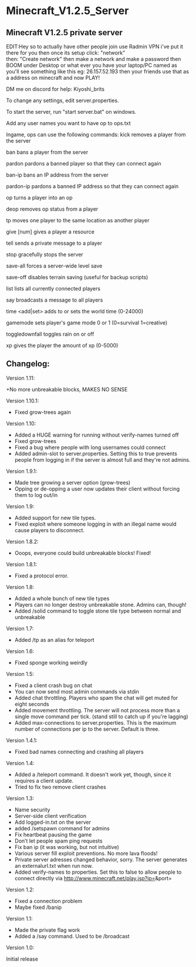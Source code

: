 # Minecraft_V1.2.5_Server
## Minecraft V1.2.5 private server ##
EDIT:Hey so to actually have other people join use Radmin VPN 
i've put it there for you then once its setup click: "network"  
then: "Create network" then make a network and make a password 
then BOOM under Desktop or what ever you have your laptop/PC 
named as you'll see something like this eg: 26.157.52.193
then your friends use that as a address on minecraft and now PLAY!

DM me on discord for help: Kiyoshi_brits


To change any settings, edit server.properties.

To start the server, run "start server.bat" on windows.

Add any user names you want to have op to ops.txt

Ingame, ops can use the following commands:
kick <player>             removes a player from the server
   
ban <player>              bans a player from the server

pardon <player>           pardons a banned player so that they can connect again

ban-ip <ip>               bans an IP address from the server

pardon-ip <ip>            pardons a banned IP address so that they can connect again

op <player>               turns a player into an op

deop <player>             removes op status from a player

tp <player1> <player2>    moves one player to the same location as another player

give <player> <id> [num]  gives a player a resource

tell <player> <message>   sends a private message to a player

stop                      gracefully stops the server

save-all                  forces a server-wide level save

save-off                  disables terrain saving (useful for backup scripts)

list                      lists all currently connected players

say <message>             broadcasts a message to all players

time <add|set> <amount>   adds to or sets the world time (0-24000)

gamemode <player> <mode>  sets player's game mode 0 or 1 (0=survival 1=creative)

toggledownfall            toggles rain on or off

xp <player> <amount>      gives the player the amount of xp (0-5000)



## Changelog:
Version 1.11:

+No more unbreakable blocks, MAKES NO SENSE

Version 1.10.1:

+ Fixed grow-trees again

Version 1.10:

+ Added a HUGE warning for running without verify-names turned off
+ Fixed grow-trees
+ Fixed a bug where people with long usernames could connect
+ Added admin-slot to server.properties. Setting this to true prevents people from logging in if the server is almost full and they're not admins.

Version 1.9.1:

+ Made tree growing a server option (grow-trees)
+ Opping or de-opping a user now updates their client without forcing them to log out/in

Version 1.9:

+ Added support for new tile types.
+ Fixed exploit where someone logging in with an illegal name would cause players to disconnect.

Version 1.8.2:

+ Ooops, everyone could build unbreakable blocks! Fixed!

Version 1.8.1:

+ Fixed a protocol error.

Version 1.8:

+ Added a whole bunch of new tile types
+ Players can no longer destroy unbreakable stone. Admins can, though!
+ Added /solid command to toggle stone tile type between normal and unbreakable

Version 1.7:

+ Added /tp as an alias for teleport

Version 1.6:

+ Fixed sponge working weirdly

Version 1.5:

+ Fixed a client crash bug on chat
+ You can now send most admin commands via stdin
+ Added chat throttling. Players who spam the chat will get muted for eight seconds
+ Added movement throttling. The server will not process more than a single move command per tick.
  (stand still to catch up if you're lagging)
+ Added max-connections to server.properties. This is the maximum number of connections per ip to the server. Default is three. 

Version 1.4.1:

+ Fixed bad names connecting and crashing all players

Version 1.4:

+ Added a /teleport command. It doesn't work yet, though, since it requires a client update.
+ Tried to fix two remove client crashes

Version 1.3:

+ Name security
+ Server-side client verification
+ Add logged-in.txt on the server
+ added /setspawn command for admins
+ Fix heartbeat pausing the game
+ Don’t let people spam ping requests
+ Fix ban ip (it was working, but not intuitive)
+ Various server fill exploit preventions. No more lava floods!
+ Private server adresses changed behavior, sorry. The server generates an externalurl.txt when run now.
+ Added verify-names to properties. Set this to false to allow people to connect directly via http://www.minecraft.net/play.jsp?ip=<ip>&port=<port>

Version 1.2:

+ Fixed a connection problem
+ Maybe fixed /banip

Version 1.1:

+ Made the private flag work
+ Added a /say command. Used to be /broadcast

Version 1.0:

  Initial release
